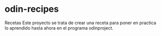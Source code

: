 # odin-recipes
Recetas
Este proyecto se trata de crear una receta para poner en practica lo aprendido hasta ahora en el programa odinproject.